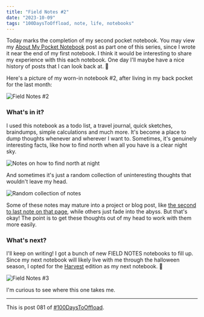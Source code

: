 ```yaml
---
title: "Field Notes #2"
date: "2023-10-09"
tags: "100DaysToOffload, note, life, notebooks"
---
```


Today marks the completion of my second pocket notebook. You may view my [About My Pocket Notebook](/posts/2023-09-09-everyday-carry-notebooks) post as part one of this series, since I wrote it near the end of my first notebook. I think it would be interesting to share my experience with this each notebook. One day I'll maybe have a nice history of posts that I can look back at. 🙂

Here's a picture of my worn-in notebook #2, after living in my back pocket for the last month:

![Field Notes #2](/assets/posts/2023-10-09-field-notes-2/field_notes_2.jpeg)

### What's in it?

I used this notebook as a todo list, a travel journal, quick sketches, braindumps, simple calculations and much more. It's become a place to dump thoughts whenever and wherever I want to. Sometimes, it's genuinely interesting facts, like how to find north when all you have is a clear night sky.

![Notes on how to find north at night](/assets/posts/2023-10-09-field-notes-2/field_notes_2_page_5.jpeg)

And sometimes it's just a random collection of uninteresting thoughts that wouldn't leave my head.

![Random collection of notes](/assets/posts/2023-10-09-field-notes-2/field_notes_2_page_32.jpeg)

Some of these notes may mature into a project or blog post, like [the second to last note on that page](/posts/2023-09-29-undo-on-mobile-phones), while others just fade into the abyss. But that's okay! The point is to get these thoughts out of my head to work with them more easily.

### What's next?

I'll keep on writing! I got a bunch of new FIELD NOTES notebooks to fill up. Since my next notebook will likely live with me through the halloween season, I opted for the [Harvest](https://fieldnotesbrand.com/products/harvest) edition as my next notebook. 🎃

![Field Notes #3](/assets/posts/2023-10-09-field-notes-2/field_notes_3.jpeg)

I'm curious to see where this one takes me.

---

This is post 081 of [#100DaysToOffload](https://100daystooffload.com/).